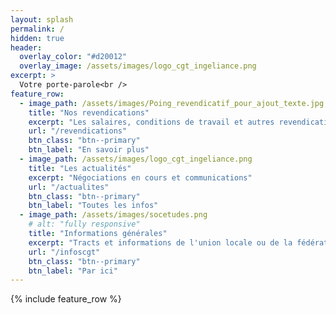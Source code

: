 ```yaml
---
layout: splash
permalink: /
hidden: true
header:
  overlay_color: "#d20012"
  overlay_image: /assets/images/logo_cgt_ingeliance.png
excerpt: >
  Votre porte-parole<br />
feature_row:
  - image_path: /assets/images/Poing_revendicatif_pour_ajout_texte.jpg
    title: "Nos revendications"
    excerpt: "Les salaires, conditions de travail et autres revendications"
    url: "/revendications"
    btn_class: "btn--primary"
    btn_label: "En savoir plus"
  - image_path: /assets/images/logo_cgt_ingeliance.png
    title: "Les actualités"
    excerpt: "Négociations en cours et communications"
    url: "/actualites"
    btn_class: "btn--primary"
    btn_label: "Toutes les infos"      
  - image_path: /assets/images/socetudes.png
    # alt: "fully responsive"
    title: "Informations générales"
    excerpt: "Tracts et informations de l'union locale ou de la fédération"
    url: "/infoscgt"
    btn_class: "btn--primary"
    btn_label: "Par ici"
---
```


{% include feature_row %}